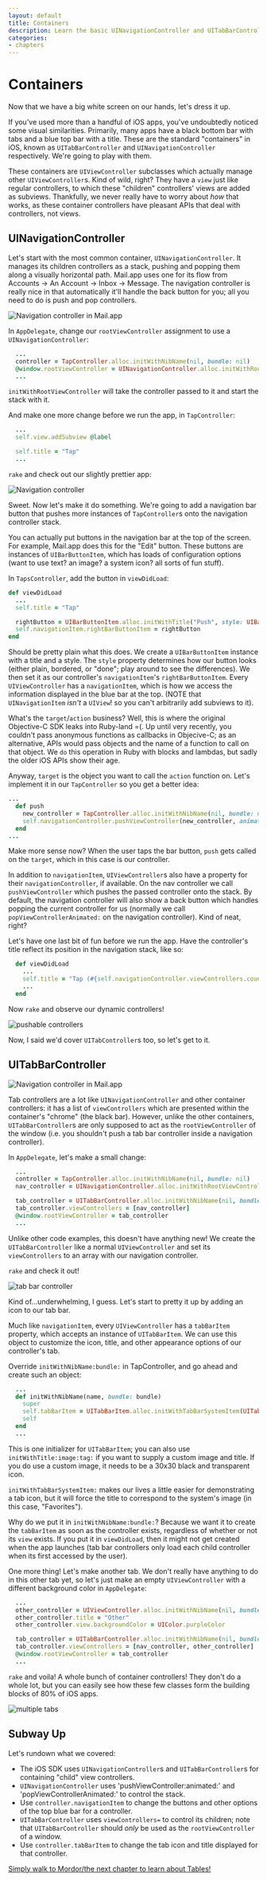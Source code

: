 ```yaml
---
layout: default
title: Containers
description: Learn the basic UINavigationController and UITabBarController container controllers.
categories:
- chapters
---
```


# Containers

Now that we have a big white screen on our hands, let's dress it up.

If you've used more than a handful of iOS apps, you've undoubtedly noticed some visual similarities. Primarily, many apps have a black bottom bar with tabs and a blue top bar with a title. These are the standard "containers" in iOS, known as `UITabBarController` and `UINavigationController` respectively. We're going to play with them.

These containers are `UIViewController` subclasses which actually manage other `UIViewController`s. Kind of wild, right? They have a `view` just like regular controllers, to which these "children" controllers' views are added as subviews. Thankfully, we never really have to worry about *how* that works, as these container controllers have pleasant APIs that deal with controllers, not views.

## UINavigationController

Let's start with the most common container, `UINavigationController`. It manages its children controllers as a stack, pushing and popping them along a visually horizontal path. Mail.app uses one for its flow from Accounts -> An Account -> Inbox -> Message. The navigation controller is really nice in that automatically it'll handle the back button for you; all you need to do is push and pop controllers.

![Navigation controller in Mail.app](images/nav_bar.png)

In `AppDelegate`, change our `rootViewController` assignment to use a `UINavigationController`:

```ruby
  ...
  controller = TapController.alloc.initWithNibName(nil, bundle: nil)
  @window.rootViewController = UINavigationController.alloc.initWithRootViewController(controller)
  ...
```

`initWithRootViewController` will take the controller passed to it and start the stack with it.

And make one more change before we run the app, in `TapController`:

```ruby
  ...
  self.view.addSubview @label

  self.title = "Tap"
  ...
```

`rake` and check out our slightly prettier app:

![Navigation controller](images/1.png)

Sweet. Now let's make it do something. We're going to add a navigation bar button that pushes more instances of `TapController`s onto the navigation controller stack.

You can actually put buttons in the navigation bar at the top of the screen. For example, Mail.app does this for the "Edit" button. These buttons are instances of `UIBarButtonItem`, which has loads of configuration options (want to use text? an image? a system icon? all sorts of fun stuff).

In `TapsController`, add the button in `viewDidLoad`:

```ruby
def viewDidLoad
  ...
  self.title = "Tap"

  rightButton = UIBarButtonItem.alloc.initWithTitle("Push", style: UIBarButtonItemStyleBordered, target:self, action:'push')
  self.navigationItem.rightBarButtonItem = rightButton
end
```

Should be pretty plain what this does. We create a `UIBarButtonItem` instance with a title and a style. The `style` property determines how our button looks (either plain, bordered, or "done"; play around to see the differences). We then set it as our controller's `navigationItem`'s `rightBarButtonItem`. Every `UIViewController` has a `navigationItem`, which is how we access the information displayed in the blue bar at the top. (NOTE that `UINavigationItem` *isn't* a `UIView`! so you can't arbitrarily add subviews to it).

What's the `target`/`action` business? Well, this is where the original Objective-C SDK leaks into Ruby-land =(. Up until very recently, you couldn't pass anonymous functions as callbacks in Objecive-C; as an alternative, APIs would pass objects and the name of a function to call on that object. We `do` this operation in Ruby with blocks and lambdas, but sadly the older iOS APIs show their age.

Anyway, `target` is the object you want to call the `action` function on. Let's implement it in our `TapController` so you get a better idea:

```ruby
...
  def push
    new_controller = TapController.alloc.initWithNibName(nil, bundle: nil)
    self.navigationController.pushViewController(new_controller, animated: true)
  end
...
```

Make more sense now? When the user taps the bar button, `push` gets called on the `target`, which in this case is our controller.

In addition to `navigationItem`, `UIViewController`s also have a property for their `navigationController`, if available. On the nav controller we call `pushViewController` which pushes the passed controller onto the stack. By default, the navigation controller will also show a back button which handles popping the current controller for us (normally we call `popViewControllerAnimated:` on the navigation controller). Kind of neat, right?

Let's have one last bit of fun before we run the app. Have the controller's title reflect its position in the navigation stack, like so:

```ruby
  def viewDidLoad
    ...
    self.title = "Tap (#{self.navigationController.viewControllers.count})"
    ...
  end
```

Now `rake` and observe our dynamic controllers!

![pushable controllers](images/2.png)

Now, I said we'd cover `UITabController`s too, so let's get to it.

## UITabBarController

![Navigation controller in Mail.app](images/tab_bar.png)

Tab controllers are a lot like `UINavigationController` and other container controllers: it has a list of `viewControllers` which are presented within the container's "chrome" (the black bar). However, unlike the other containers, `UITabBarController`s are only supposed to act as the `rootViewController` of the window (i.e. you shouldn't push a tab bar controller inside a navigation controller).

In `AppDelegate`, let's make a small change:

```ruby
  ...
  controller = TapController.alloc.initWithNibName(nil, bundle: nil)
  nav_controller = UINavigationController.alloc.initWithRootViewController(controller)

  tab_controller = UITabBarController.alloc.initWithNibName(nil, bundle: nil)
  tab_controller.viewControllers = [nav_controller]
  @window.rootViewController = tab_controller
  ...
```

Unlike other code examples, this doesn't have anything new! We create the `UITabBarController` like a normal `UIViewController` and set its `viewControllers` to an array with our navigation controller.

`rake` and check it out!

![tab bar controller](images/3.png)

Kind of...underwhelming, I guess. Let's start to pretty it up by adding an icon to our tab bar.

Much like `navigationItem`, every `UIViewController` has a `tabBarItem` property, which accepts an instance of `UITabBarItem`. We can use this object to customize the icon, title, and other appearance options of our controller's tab.

Override `initWithNibName:bundle:` in TapController, and go ahead and create such an object:

```ruby
  ...
  def initWithNibName(name, bundle: bundle)
    super
    self.tabBarItem = UITabBarItem.alloc.initWithTabBarSystemItem(UITabBarSystemItemFavorites, tag: 1)
    self
  end
  ...
```

This is one initializer for `UITabBarItem`; you can also use `initWithTitle:image:tag:` if you want to supply a custom image and title. If you do use a custom image, it needs to be a 30x30 black and transparent icon.

`initWithTabBarSystemItem:` makes our lives a little easier for demonstrating a tab icon, but it will force the title to correspond to the system's image (in this case, "Favorites").

Why do we put it in `initWithNibName:bundle:`? Because we want it to create the `tabBarItem` as soon as the controller exists, regardless of whether or not its `view` exists. If you put it in `viewDidLoad`, then it might not get created when the app launches (tab bar controllers only load each child controller when its first accessed by the user).

One more thing! Let's make another tab. We don't really have anything to do in this other tab yet, so let's just make an empty `UIViewController` with a different background color in `AppDelegate`:

```ruby
  ...
  other_controller = UIViewController.alloc.initWithNibName(nil, bundle: nil)
  other_controller.title = "Other"
  other_controller.view.backgroundColor = UIColor.purpleColor

  tab_controller = UITabBarController.alloc.initWithNibName(nil, bundle: nil)
  tab_controller.viewControllers = [nav_controller, other_controller]
  @window.rootViewController = tab_controller
  ...
```

`rake` and voila! A whole bunch of container controllers! They don't do a whole lot, but you can easily see how these few classes form the building blocks of 80% of iOS apps.

![multiple tabs](images/4.png)

## Subway Up

Let's rundown what we covered:

- The iOS SDK uses `UINavigationController`s and `UITabBarController`s for containing "child" view controllers.
- `UINavigationController` uses 'pushViewController:animated:' and 'popViewControllerAnimated:' to control the stack.
- Use `controller.navigationItem` to change the buttons and other options of the top blue bar for a controller.
- `UITabBarController` uses `viewControllers=` to control its children; note that `UITabBarController` should *only* be used as the `rootViewController` of a window.
- Use `controller.tabBarItem` to change the tab icon and title displayed for that controller.

[Simply walk to Mordor/the next chapter to learn about Tables!](/5-tables)